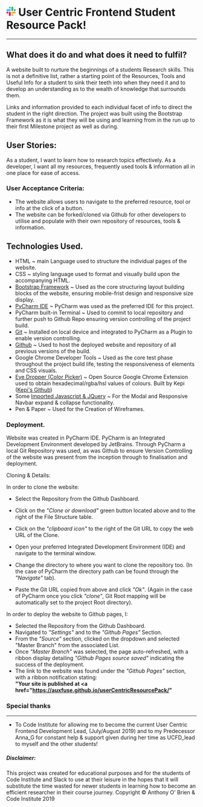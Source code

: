 # <img src="assets/images/slackIcon.png" width="25" height="25"> User Centric Frontend Student Resource Pack!

---
## What does it do and what does it need to fulfil?
A website built to nurture the beginnings of a students Research skills. This is not a
definitive list, rather a starting point of the Resources, Tools and Useful Info for a student
to sink their teeth into when they need it and to develop an understanding as to the wealth of
knowledge that surrounds them.

Links and information provided to each individual facet of info to direct the student in the right
direction. The project was built using the Bootstrap Framework as it is what they will be using
and learning from in the run up to their first Milestone project as well as during.

## User Stories:
As a student, I want to learn how to research topics effectively.
As a developer, I want all my resources, frequently used tools & information all in one place for ease of access.


### User Acceptance Criteria:
* The website allows users to navigate to the preferred resource, tool or info at the click of a button.
* The website can be forked/cloned via Github for other developers to utilise and populate with their own repository of resources, tools & information.


## Technologies Used.
* HTML ~ main Language used to structure the individual pages of the website.
* CSS ~ styling language used to format and visually build upon the accompanying HTML.
* <a href="https://getbootstrap.com/"> Bootstrap Framework</a> ~ Used as the core structuring layout building blocks of the website, ensuring mobile-frist design and responsive size display.
* <a href="https://www.jetbrains.com/pycharm/">PyCharm IDE</a> ~ PyCharm was used as the preferred IDE for this project.
* PyCharm built-in Terminal ~ Used to commit to local repository and further push to Github Repo ensuring version controlling of the project build.
* <a href="https://git-scm.com/">Git</a> ~ Installed on local device and integrated to PyCharm as a Plugin to enable version controlling.
* <a href="https://github.com/auxfuse/Milestone1">Github</a> ~ Used to host the deployed website and repository of all previous versions of the build.
* Google Chrome Developer Tools ~ Used as the core test phase throughout the project build life, testing the responsiveness of elements and CSS visuals.
* <a href="http://eye-dropper.kepi.cz/">Eye Dropper (Color Picker)</a> ~ Open Source Google Chrome Extension used to obtain hexadecimal/rgba/hsl values of colours. Built by Kepi (<a href="https://github.com/kepi">Kepi's Github</a>)
* Some <a href="https://getbootstrap.com/docs/4.3/getting-started/introduction/#js">Imported Javascript & JQuery</a> ~ For the Modal and Responsive Navbar expand & collapse functionality.
* Pen & Paper ~ Used for the Creation of Wireframes.

### Deployment.
Website was created in PyCharm IDE. PyCharm is an Integrated Development Environment developed by JetBrains.
Through PyCharm a local Git Repository was used, as was Github to ensure Version Controlling of the website was present from
the inception through to finalisation and deployment.

Cloning & Details:

In order to clone the website:
* Select the Repository from the Github Dashboard.
* Click on the <i>"Clone or download"</i> green button located above and to the right of the File Structure table.
* Click on the <i>"clipboard icon"</i> to the right of the Git URL to copy the web URL of the Clone. 

* Open your preferred Integrated Development Environment (IDE) and navigate to the terminal window.
* Change the directory to where you want to clone the repository too. (In the case of PyCharm the directory path can be found through the <i>"Navigate"</i> tab).
* Paste the Git URL copied from above and click <i>"Ok"</i>. (Again in the case of PyCharm once you click <i>"clone"</i>, Git Root mapping will be automatically set to the project Root directory). 


In order to deploy the website to Github pages, I:
* Selected the Repository from the Github Dashboard.
* Navigated to <i>"Settings"</i> and to the <i>"Github Pages"</i> Section.
* From the <i>"Source"</i> section, clicked on the dropdown and selected "Master Branch" from the associated List.
* Once <i>"Master Branch"</i> was selected, the page auto-refreshed, with a ribbon display detailing <i>"Github Pages source saved"</i> indicating the success of the deployment.
* The link to the website was found under the <i>"Github Pages"</i> section, with a ribbon notification stating:<br> __"Your site is published at <a href="https://auxfuse.github.io/userCentricResourcePack/</a>"__


### Special thanks
***
* To Code Institute for allowing me to become the current User Centric Frontend Development Lead, (July/August 2019) and to my Predecessor Anna_G for constant help & support given during her time
as UCFD_lead to myself and the other students!

##### Disclaimer:
This project was created for educational purposes and for the students of Code Institute and Slack to use at their leisure in the hopes that it will substitute the time wasted for newer students in learning
how to become an efficient researcher in their course journey. Copyright &copy; Anthony O' Brien & Code Institute 2019